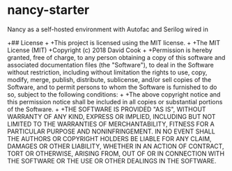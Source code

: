 # nancy-starter

Nancy as a self-hosted environment with Autofac and Serilog wired in

+## License
 +
 +This project is licensed using the MIT license.
 +
 +The MIT License (MIT)
 +Copyright (c) 2018 David Cook
 +
 +Permission is hereby granted, free of charge, to any person obtaining a copy of this software and associated documentation files (the "Software"), to deal in the Software without restriction, including without limitation the rights to use, copy, modify, merge, publish, distribute, sublicense, and/or sell copies of the Software, and to permit persons to whom the Software is furnished to do so, subject to the following conditions:
 +
 +The above copyright notice and this permission notice shall be included in all copies or substantial portions of the Software.
 +
 +THE SOFTWARE IS PROVIDED "AS IS", WITHOUT WARRANTY OF ANY KIND, EXPRESS OR IMPLIED, INCLUDING BUT NOT LIMITED TO THE WARRANTIES OF MERCHANTABILITY, FITNESS FOR A PARTICULAR PURPOSE AND NONINFRINGEMENT. IN NO EVENT SHALL THE AUTHORS OR COPYRIGHT HOLDERS BE LIABLE FOR ANY CLAIM, DAMAGES OR OTHER LIABILITY, WHETHER IN AN ACTION OF CONTRACT, TORT OR OTHERWISE, ARISING FROM, OUT OF OR IN CONNECTION WITH THE SOFTWARE OR THE USE OR OTHER DEALINGS IN THE SOFTWARE.